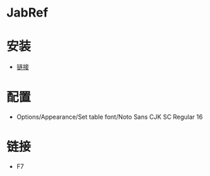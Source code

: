 # JabRef

# 安装

- [链接](https://help.jabref.org/en/Installation)

# 配置

- Options/Appearance/Set table font/Noto Sans CJK SC Regular 16

# 链接

- F7
